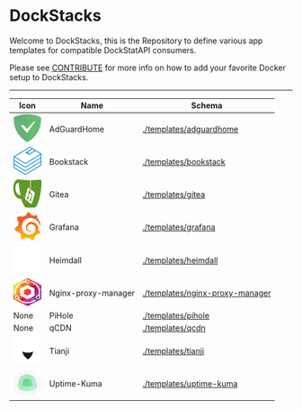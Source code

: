 # DockStacks

Welcome to DockStacks, this is the Repository to define various app templates for compatible DockStatAPI consumers.

Please see [CONTRIBUTE](./CONTRIBUTE.md) for more info on how to add your favorite Docker setup to DockStacks.

---
| Icon | Name | Schema |
|------|------|--------|
|<img src="./templates/adguardhome/adguard-home.svg" alt="adguardhome" width="50" height="50">|AdGuardHome|[./templates/adguardhome](./templates/adguardhome/template.json)
|<img src="./templates/bookstack/bookstack.svg" alt="bookstack" width="50" height="50">|Bookstack|[./templates/bookstack](./templates/bookstack/template.json)
|<img src="./templates/gitea/gitea.svg" alt="gitea" width="50" height="50">|Gitea|[./templates/gitea](./templates/gitea/template.json)
|<img src="./templates/grafana/grafana.svg" alt="grafana" width="50" height="50">|Grafana|[./templates/grafana](./templates/grafana/template.json)
|<img src="./templates/heimdall/heimdall.svg" alt="heimdall" width="50" height="50">|Heimdall|[./templates/heimdall](./templates/heimdall/template.json)
|<img src="./templates/nginx-proxy-manager/nginx-proxy-manager.svg" alt="nginx-proxy-manager" width="50" height="50">|Nginx-proxy-manager|[./templates/nginx-proxy-manager](./templates/nginx-proxy-manager/template.json)
|None|PiHole|[./templates/pihole](./templates/pihole/template.json)
|None|qCDN|[./templates/qcdn](./templates/qcdn/template.json)
|<img src="./templates/tianji/tianji.svg" alt="tianji" width="50" height="50">|Tianji|[./templates/tianji](./templates/tianji/template.json)
|<img src="./templates/uptime-kuma/uptime-kuma.svg" alt="uptime-kuma" width="50" height="50">|Uptime-Kuma|[./templates/uptime-kuma](./templates/uptime-kuma/template.json)
